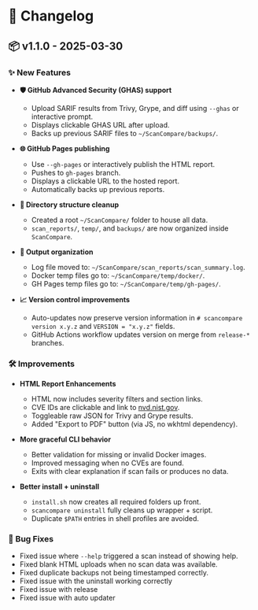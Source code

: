 # 📜 Changelog

## 📦 v1.1.0 - 2025-03-30

### ✨ New Features

- **🛡️ GitHub Advanced Security (GHAS) support**
  - Upload SARIF results from Trivy, Grype, and diff using `--ghas` or interactive prompt.
  - Displays clickable GHAS URL after upload.
  - Backs up previous SARIF files to `~/ScanCompare/backups/`.

- **🌐 GitHub Pages publishing**
  - Use `--gh-pages` or interactively publish the HTML report.
  - Pushes to `gh-pages` branch.
  - Displays a clickable URL to the hosted report.
  - Automatically backs up previous reports.

- **📁 Directory structure cleanup**
  - Created a root `~/ScanCompare/` folder to house all data.
  - `scan_reports/`, `temp/`, and `backups/` are now organized inside `ScanCompare`.

- **📂 Output organization**
  - Log file moved to: `~/ScanCompare/scan_reports/scan_summary.log`.
  - Docker temp files go to: `~/ScanCompare/temp/docker/`.
  - GH Pages temp files go to: `~/ScanCompare/temp/gh-pages/`.

- **📈 Version control improvements**
  - Auto-updates now preserve version information in `# scancompare version x.y.z` and `VERSION = "x.y.z"` fields.
  - GitHub Actions workflow updates version on merge from `release-*` branches.

### 🛠 Improvements

- **HTML Report Enhancements**
  - HTML now includes severity filters and section links.
  - CVE IDs are clickable and link to [nvd.nist.gov](https://nvd.nist.gov).
  - Toggleable raw JSON for Trivy and Grype results.
  - Added "Export to PDF" button (via JS, no wkhtml dependency).

- **More graceful CLI behavior**
  - Better validation for missing or invalid Docker images.
  - Improved messaging when no CVEs are found.
  - Exits with clear explanation if scan fails or produces no data.

- **Better install + uninstall**
  - `install.sh` now creates all required folders up front.
  - `scancompare uninstall` fully cleans up wrapper + script.
  - Duplicate `$PATH` entries in shell profiles are avoided.

### 🐛 Bug Fixes

- Fixed issue where `--help` triggered a scan instead of showing help.
- Fixed blank HTML uploads when no scan data was available.
- Fixed duplicate backups not being timestamped correctly.
- Fixed issue with the uninstall working correctly
- Fixed issue with release
- Fixed issue with auto updater